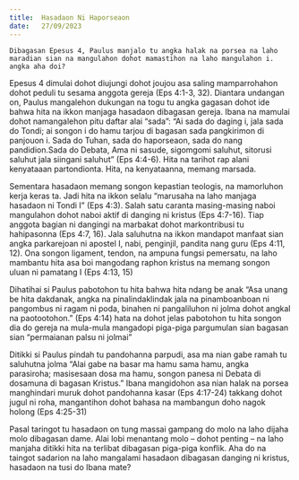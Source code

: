 ```yaml
---
title:  Hasadaon Ni Haporseaon
date:   27/09/2023
---
```


`Dibagasan Epesus 4, Paulus manjalo tu angka halak na porsea na laho maradian sian na mangulahon dohot mamastihon na laho mangulahon i. angka aha doi?`

Epesus 4 dimulai dohot diujungi dohot joujou asa saling mamparrohahon dohot peduli tu sesama anggota gereja (Eps 4:1-3, 32). Diantara undangan on, Paulus mangalehon dukungan na togu tu angka gagasan dohot ide bahwa hita na ikkon manjaga hasadaon dibagasan gereja. Ibana na mamulai dohot namangalehon pitu daftar alai “sada”: “Ai sada do daging i, jala sada do Tondi; ai songon i do hamu tarjou di bagasan sada pangkirimon di panjouon i. Sada do Tuhan, sada do haporseaon, sada do nang pandidion.Sada do Debata, Ama ni sasude, sigomgomi saluhut, sitorusi saluhut jala siingani saluhut” (Eps 4:4-6). Hita na tarihot rap alani kenyataaan partondionta. Hita, na kenyataanna, memang marsada.

Sementara hasadaon memang songon kepastian teologis, na mamorluhon kerja keras ta. Jadi hita na ikkon selalu “marusaha na laho manjaga hasadaon ni Tondi I” (Eps 4:3). Salah satu caranta masing-masing naboi mangulahon dohot naboi aktif di danging ni kristus (Eps 4:7-16). Tiap anggota bagian ni dangingi na marbakat dohot markontribusi tu hahipasonna (Eps 4:7, 16). Jala saluhutna na ikkon mandapot manfaat sian angka parkarejoan ni apostel I, nabi, penginjil, pandita nang guru (Eps 4:11, 12). Ona songon ligament, tendon, na ampuna fungsi pemersatu, na laho mambantu hita asa boi mangodang raphon kristus na memang songon uluan ni pamatang I (Eps 4:13, 15)

Dihatihai si Paulus pabotohon tu hita bahwa hita ndang be anak “Asa unang be hita dakdanak, angka na pinalindaklindak jala na pinamboanboan ni pangombus ni ragam ni poda, binahen ni pangaliluhon ni jolma dohot angkal na paotootohon.” (Eps 4:14) hata na dohot jelas pabotohon tu hita songon dia do gereja na mula-mula mangadopi piga-piga pargumulan sian bagasan sian “permaianan palsu ni jolmai”

Ditikki si Paulus pindah tu pandohanna parpudi, asa ma nian gabe ramah tu saluhutna jolma “Alai gabe na basar ma hamu sama hamu, angka parasiroha; masisesaan dosa ma hamu, songon panesa ni Debata di dosamuna di bagasan Kristus.” Ibana mangidohon asa nian halak na porsea manghindari muruk dohot pandohanna kasar (Eps 4:17-24) takkang dohot jugul ni roha, mangantihon dohot bahasa na mambangun doho nagok holong (Eps 4:25-31)

Pasal taringot tu hasadaon on tung massai gampang do molo na laho dijaha molo dibagasan dame. Alai lobi menantang molo – dohot penting – na laho manjaha ditikki hita na terlibat dibagasan piga-piga konflik. Aha do na taingot sadarion na laho mangalami hasadaon dibagasan danging ni kristus, hasadaon na tusi do Ibana mate?